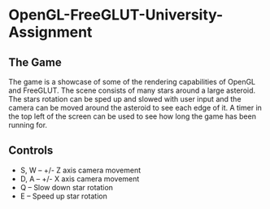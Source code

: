 # OpenGL-FreeGLUT-University-Assignment
## The Game
The game is a showcase of some of the rendering capabilities of OpenGL and FreeGLUT. The scene consists of many stars around a large asteroid. The stars rotation can be sped up and slowed with user input and the camera can be moved around the asteroid to see each edge of it. A timer in the top left of the screen can be used to see how long the game has been running for.
## Controls
* S, W – +/- Z axis camera movement
* D, A – +/- X axis camera movement
* Q – Slow down star rotation
* E – Speed up star rotation
